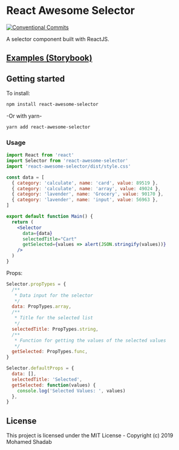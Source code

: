# React Awesome Selector

[![Conventional Commits](https://img.shields.io/badge/Conventional%20Commits-1.0.0-yellow.svg)](https://conventionalcommits.org)

A selector component built with ReactJS.

## [Examples (Storybook)](https://statebait.github.io/react-awesome-selector)

## Getting started

To install:

```bash
npm install react-awesome-selector
```

-Or with yarn-

```bash
yarn add react-awesome-selector
```

### Usage

```jsx
import React from 'react'
import Selector from 'react-awesome-selector'
import 'react-awesome-selector/dist/style.css'

const data = [
  { category: 'calculate', name: 'card', value: 89519 },
  { category: 'calculate', name: 'array', value: 49024 },
  { category: 'lavender', name: 'Grocery', value: 90170 },
  { category: 'lavender', name: 'input', value: 56963 },
]

export default function Main() {
  return (
    <Selector
      data={data}
      selectedTitle="Cart"
      getSelected={values => alert(JSON.stringify(values))}
    />
  )
}
```

Props:

```js
Selector.propTypes = {
  /**
   * Data input for the selector
   */
  data: PropTypes.array,
  /**
   * Title for the selected list
   */
  selectedTitle: PropTypes.string,
  /**
   * Function for getting the values of the selected values
   */
  getSelected: PropTypes.func,
}

Selector.defaultProps = {
  data: [],
  selectedTitle: 'Selected',
  getSelected: function(values) {
    console.log('Selected Values: ', values)
  },
}
```

## License

This project is licensed under the MIT License - Copyright (c) 2019 Mohamed Shadab
